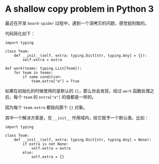 # A shallow copy problem in Python 3

最近在开发 `board-spider` 过程中，遇到一个深拷贝的问题，感觉挺别致的。

代码简化如下：

```python3
import typing

class Team:
    def __init__(self, extra: typing.Dict[str, typing.Any] = {}):
        self.extra = extra

def work(teams: typing.List[Team]):
    for team in teams:
        if some condition:
            team.extra["a"] = True
```

如果在初始化的时候使用的是默认的 `{}`，那么你会发现，经过 `work` 函数处理之后，每个 `team` 的 `extra["a"]` 的值都是一样的。

因为每个 `team.extra` 都指向那个 `{}` 对象。

其中一个解决方案是，在 `__init__` 作用域内，给它赋予一个默认值，比如：

```python3
import typing

class Team:
    def __init__(self, extra: typing.Dict[str, typing.Any] = None):
        if extra is not None:
            self.extra = extra
        else:
            self.extra = {}
```
